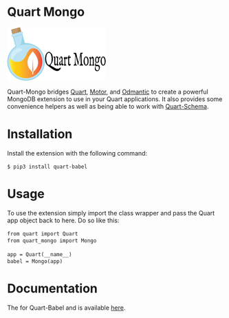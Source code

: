 # Quart Mongo

![Quart Mongo Logo](logos/logo.png)

Quart-Mongo bridges [Quart][], [Motor][], and [Odmantic][] to create a powerful MongoDB extension to use in your Quart applications. It also provides some convenience helpers as well as being able to work with [Quart-Schema][].

# Installation 

Install the extension with the following command:

    $ pip3 install quart-babel

# Usage

To use the extension simply import the class wrapper and pass the Quart app 
object back to here. Do so like this:

    from quart import Quart
    from quart_mongo import Mongo

    app = Quart(__name__)
    babel = Mongo(app)


# Documentation

The for Quart-Babel and is available [here][docs].

[Quart]: https://quart.palletsprojects.com/en/latest/>
[Motor]: https://motor.readthedocs.io/en/stable/>
[Odmantic]: https://art049.github.io/odmantic/
[Quart-Schema]: https://github.com/pgjones/quart-schema
[docs]: https://quart-babel.readthedocs.io
